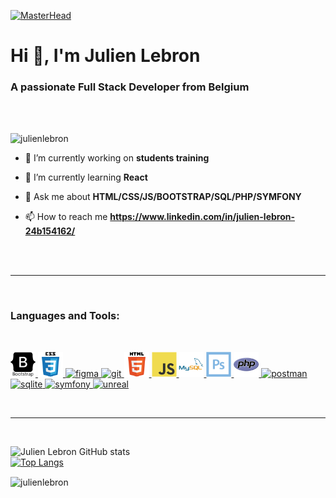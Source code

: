 [![MasterHead](https://cdn.hashnode.com/res/hashnode/image/upload/v1661737328066/Pe6yM6Tgi.gif)](https://github.com/JulienLebron)
<br>
<h1 align="left">Hi 👋, I'm Julien Lebron</h1>
<h3 align="left">A passionate Full Stack Developer from Belgium</h3>
<br>
<br>

<p align="left"> <img src="https://komarev.com/ghpvc/?username=julienlebron&label=Profile%20views&color=0e75b6&style=flat" alt="julienlebron" /> </p>

- 🔭 I’m currently working on **students training**

- 🌱 I’m currently learning **React**

- 💬 Ask me about **HTML/CSS/JS/BOOTSTRAP/SQL/PHP/SYMFONY**

- 📫 How to reach me **https://www.linkedin.com/in/julien-lebron-24b154162/**

<br>
<br>
<hr>
<br>


<h3 align="left">Languages and Tools:</h3>
<br>
<p align="left"> <a href="https://getbootstrap.com" target="_blank" rel="noreferrer"> <img src="https://raw.githubusercontent.com/devicons/devicon/master/icons/bootstrap/bootstrap-plain-wordmark.svg" alt="bootstrap" width="40" height="40"/> </a> <a href="https://www.w3schools.com/css/" target="_blank" rel="noreferrer"> <img src="https://raw.githubusercontent.com/devicons/devicon/master/icons/css3/css3-original-wordmark.svg" alt="css3" width="40" height="40"/> </a> <a href="https://www.figma.com/" target="_blank" rel="noreferrer"> <img src="https://www.vectorlogo.zone/logos/figma/figma-icon.svg" alt="figma" width="40" height="40"/> </a> <a href="https://git-scm.com/" target="_blank" rel="noreferrer"> <img src="https://www.vectorlogo.zone/logos/git-scm/git-scm-icon.svg" alt="git" width="40" height="40"/> </a> <a href="https://www.w3.org/html/" target="_blank" rel="noreferrer"> <img src="https://raw.githubusercontent.com/devicons/devicon/master/icons/html5/html5-original-wordmark.svg" alt="html5" width="40" height="40"/> </a> <a href="https://developer.mozilla.org/en-US/docs/Web/JavaScript" target="_blank" rel="noreferrer"> <img src="https://raw.githubusercontent.com/devicons/devicon/master/icons/javascript/javascript-original.svg" alt="javascript" width="40" height="40"/> </a> <a href="https://www.mysql.com/" target="_blank" rel="noreferrer"> <img src="https://raw.githubusercontent.com/devicons/devicon/master/icons/mysql/mysql-original-wordmark.svg" alt="mysql" width="40" height="40"/> </a> <a href="https://www.photoshop.com/en" target="_blank" rel="noreferrer"> <img src="https://raw.githubusercontent.com/devicons/devicon/master/icons/photoshop/photoshop-line.svg" alt="photoshop" width="40" height="40"/> </a> <a href="https://www.php.net" target="_blank" rel="noreferrer"> <img src="https://raw.githubusercontent.com/devicons/devicon/master/icons/php/php-original.svg" alt="php" width="40" height="40"/> </a> <a href="https://postman.com" target="_blank" rel="noreferrer"> <img src="https://www.vectorlogo.zone/logos/getpostman/getpostman-icon.svg" alt="postman" width="40" height="40"/> </a> <a href="https://www.sqlite.org/" target="_blank" rel="noreferrer"> <img src="https://www.vectorlogo.zone/logos/sqlite/sqlite-icon.svg" alt="sqlite" width="40" height="40"/> </a> <a href="https://symfony.com" target="_blank" rel="noreferrer"> <img src="https://symfony.com/logos/symfony_black_03.svg" alt="symfony" width="40" height="40"/> </a> <a href="https://unrealengine.com/" target="_blank" rel="noreferrer"> <img src="https://raw.githubusercontent.com/kenangundogan/fontisto/036b7eca71aab1bef8e6a0518f7329f13ed62f6b/icons/svg/brand/unreal-engine.svg" alt="unreal" width="40" height="40"/> </a> </p>

<br>
<hr>
<br>

![Julien Lebron GitHub stats](https://github-readme-stats.vercel.app/api?username=julienlebron&show_icons=true&theme=radical) <br>
[![Top Langs](https://github-readme-stats.vercel.app/api/top-langs/?username=julienlebron&layout=compact&theme=radical)](https://github.com/anuraghazra/github-readme-stats) <br>


<div align="left">
<p><img align="center" src="https://github-readme-streak-stats.herokuapp.com/?user=julienlebron&theme=radical" alt="julienlebron" /></p>
</div>
